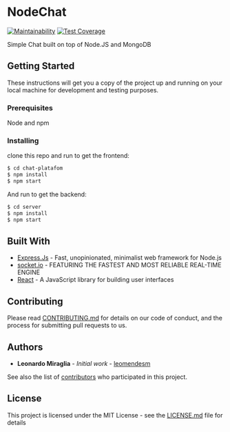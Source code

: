 # NodeChat
[![Maintainability](https://api.codeclimate.com/v1/badges/9a66b5f89ae3ee0c1b8c/maintainability)](https://codeclimate.com/github/leomendesm/nodechat/maintainability) [![Test Coverage](https://api.codeclimate.com/v1/badges/9a66b5f89ae3ee0c1b8c/test_coverage)](https://codeclimate.com/github/leomendesm/nodechat/test_coverage)

Simple Chat built on top of Node.JS and MongoDB

## Getting Started

These instructions will get you a copy of the project up and running on your local machine for development and testing purposes.

### Prerequisites

Node and npm

### Installing
clone this repo and run to get the frontend:

```sh
$ cd chat-platafom
$ npm install
$ npm start
```

And run to get the backend:

```sh
$ cd server
$ npm install
$ npm start
```

## Built With

* [Express.Js](http://expressjs.com) - Fast, unopinionated, minimalist web framework for Node.js
* [socket.io](https://socket.io/) - FEATURING THE FASTEST AND MOST RELIABLE REAL-TIME ENGINE
* [React](https://reactjs.org/) - A JavaScript library for building user interfaces


## Contributing

Please read [CONTRIBUTING.md](https://gist.github.com/PurpleBooth/b24679402957c63ec426) for details on our code of conduct, and the process for submitting pull requests to us.

## Authors

* **Leonardo Miraglia** - *Initial work* - [leomendesm](https://github.com/leomendesm)

See also the list of [contributors](https://github.com/leomendesm/nodetorrent/graphs/contributors) who participated in this project.

## License

This project is licensed under the MIT License - see the [LICENSE.md](LICENSE.md) file for details
